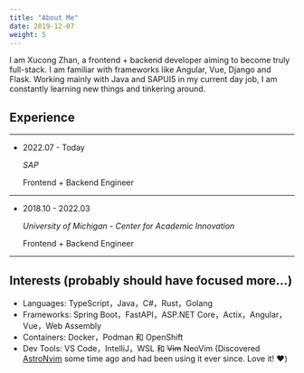 ```yaml
---
title: "About Me"
date: 2019-12-07
weight: 5
---
```


I am Xucong Zhan, a frontend + backend developer aiming to become truly full-stack. I am familiar with frameworks like Angular, Vue, Django and Flask. Working mainly with Java and SAPUI5 in my current day job, I am constantly learning new things and tinkering around.

## Experience

---

- 2022.07 - Today

  _SAP_

  Frontend + Backend Engineer

---

- 2018.10 - 2022.03

  _University of Michigan - Center for Academic Innovation_

  Frontend + Backend Engineer

---

## Interests (probably should have focused more...)

- Languages: TypeScript，Java，C#，Rust，Golang
- Frameworks: Spring Boot，FastAPI，ASP.NET Core，Actix，Angular，Vue，Web Assembly
- Containers: Docker，Podman 和 OpenShift
- Dev Tools: VS Code，IntelliJ，WSL 和 ~~Vim~~ NeoVim (Discovered [AstroNvim](https://astronvim.github.io/) some time ago and had been using it ever since. Love it! :heart:)
